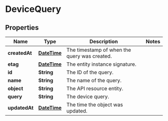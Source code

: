 
# DeviceQuery

## Properties
Name | Type | Description | Notes
------------ | ------------- | ------------- | -------------
**createdAt** | [**DateTime**](DateTime.md) | The timestamp of when the query was created. | 
**etag** | [**DateTime**](DateTime.md) | The entity instance signature. | 
**id** | **String** | The ID of the query. | 
**name** | **String** | The name of the query. | 
**object** | **String** | The API resource entity. | 
**query** | **String** | The device query. | 
**updatedAt** | [**DateTime**](DateTime.md) | The time the object was updated. | 



